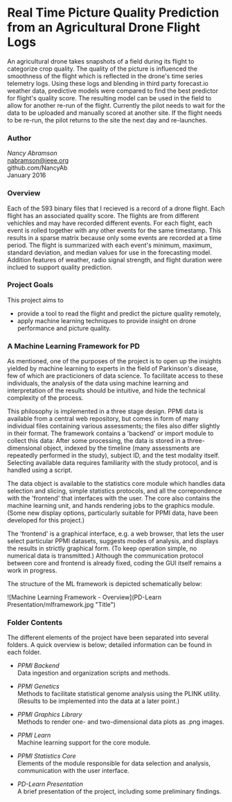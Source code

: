 Real Time Picture Quality Prediction from an Agricultural Drone Flight Logs
===========================================================================

An agricultural drone takes snapshots of a field during its flight to categorize crop quality. The quality of the picture is influenced the smoothness of the flight which is reflected in the drone's time series telemetry logs. Using these logs and blending in third party forecast.io weather data, predictive models were compared to find the best predictor for flight's quality score. The resulting model can be used in the field to allow for another re-run of the flight.  Currently the pilot needs to wait for the data to be uploaded and manually scored at another site. If the flight needs to be re-run, the pilot returns to the site the next day and re-launches.

### Author

*Nancy Abramson*<br>
[nabramson@ieee.org](mailto:nabramson@ieee.org)<br>
github.com/NancyAb<br>
January 2016

### Overview

Each of the 593 binary files that I recieved is a record of a drone flight. Each flight has an associated quality score. The flights are from different vehichles and may have recorded different events. For each flight, each event is rolled together with any other events for the same timestamp. This results in a sparse matrix because only some events are recorded at a time period. The flight is summarized with each event's minimum, maximum, standard deviation,  and median values for use in the forecasting model. Addition features of weather, radio signal strength, and flight duration were inclued to support quality prediction.

### Project Goals

This project aims to

* provide a tool to read the flight and predict the picture quality remotely, 
* apply machine learning techniques to provide insight on drone performance and picture quality.

### A Machine Learning Framework for PD

As mentioned, one of the purposes of the project is to open up the insights yielded by machine learning to experts in the field of Parkinson's disease, few of which are practicioners of data science.  To facilitate access to these individuals, the analysis of the data using machine learning and interpretation of the results should be intuitive, and hide the technical complexity of the process.  

This philosophy is implemented in a three stage design.  PPMI data is available from a central web repository, but comes in form of many individual files containing various assessments; the files also differ slightly in their format.  The framework contains a 'backend' or import module to collect this data:  After some processing, the data is stored in a three-dimensional object, indexed by the timeline (many assessments are repeatedly performed in the study), subject ID, and the test modality itself.  Selecting available data requires familiarity with the study protocol, and is handled using a script.

The data object is available to the statistics core module which handles data selection and slicing, simple statistics protocols, and all the correpondence with the 'frontend' that interfaces with the user.  The core also contains the machine learning unit, and hands rendering jobs to the graphics module.  (Some new display options, particularly suitable for PPMI data, have been developed for this project.)

The 'frontend' is a graphical interface, e.g. a web browser, that lets the user select particular PPMI datasets, suggests modes of analysis, and displays the results in strictly graphical form.  (To keep operation simple, no numerical data is transmitted.)  Although the communication protocol between core and frontend is already fixed, coding the GUI itself remains a work in progress.

The structure of the ML framework is depicted schematically below:

![Machine Learning Framework - Overview](PD-Learn Presentation/mlframework.jpg "Title")

### Folder Contents

The different elements of the project have been separated into several folders.  A quick overview is below; detailed information can be found in each folder.

*	*PPMI Backend*<br>
	Data ingestion and organization scripts and methods.

*	*PPMI Genetics*<br>
	Methods to facilitate statistical genome analysis using the PLINK utility.  (Results to be implemented into the data at a later point.)

*	*PPMI Graphics Library*<br>
	Methods to render one- and two-dimensional data plots as .png images.

*	*PPMI Learn*<br>
	Machine learning support for the core module.

*	*PPMI Statistics Core*<br>
	Elements of the module responsible for data selection and analysis, communication with the user interface.

*	*PD-Learn Presentation*<br>
	A brief presentation of the project, including some preliminary findings.



